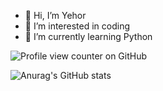- 👋 Hi, I’m Yehor
- 👀 I’m interested in coding
- 🌱 I’m currently learning Python

![Profile view counter on GitHub](https://komarev.com/ghpvc/?username=YehorKovalov07)

![Anurag's GitHub stats](https://github-readme-stats.vercel.app/api?username=YehorKovalov07_icons=true&theme=radical)

<!---
YehorKovalov07/YehorKovalov07 is a ✨ special ✨ repository because its `README.md` (this file) appears on your GitHub profile.
You can click the Preview link to take a look at your changes.
--->
